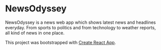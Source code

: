 # NewsOdyssey

NewsOdyssey is a news web app which shows latest news and headlines everyday. From sports to politics and from technology to weather reports, all kind of news in one place.

This project was bootstrapped with [Create React App](https://github.com/facebook/create-react-app).
